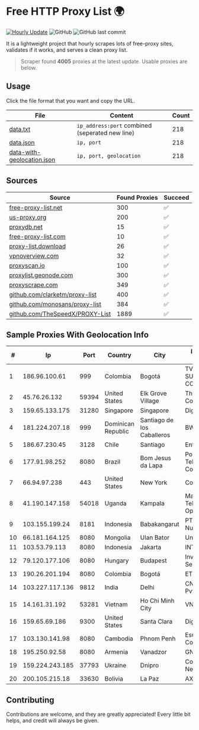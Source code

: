 
# Free HTTP Proxy List 🌍

[![Hourly Update](https://github.com/mertguvencli/http-proxy-list/actions/workflows/main.yml/badge.svg?branch=main)](https://github.com/mertguvencli/http-proxy-list/actions/workflows/main.yml)
![GitHub](https://img.shields.io/github/license/mertguvencli/http-proxy-list)
![GitHub last commit](https://img.shields.io/github/last-commit/mertguvencli/http-proxy-list)

It is a lightweight project that hourly scrapes lots of free-proxy sites, validates if it works, and serves a clean proxy list.


> Scraper found **4005** proxies at the latest update. Usable proxies are below.

## Usage

Click the file format that you want and copy the URL.


|File|Content|Count|
|----|-------|-----|
|[data.txt](https://raw.githubusercontent.com/mertguvencli/http-proxy-list/main/proxy-list/data.txt)|`ip_address:port` combined (seperated new line)|218|
|[data.json](https://raw.githubusercontent.com/mertguvencli/http-proxy-list/main/proxy-list/data.json)|`ip, port`|218|
|[data-with-geolocation.json](https://raw.githubusercontent.com/mertguvencli/http-proxy-list/main/proxy-list/data-with-geolocation.json)|`ip, port, geolocation`|218|

## Sources

|Source|Found Proxies|Succeed|
|------|-------------|-------|
|[free-proxy-list.net](https://free-proxy-list.net)|300|✅|
|[us-proxy.org](https://www.us-proxy.org)|200|✅|
|[proxydb.net](http://proxydb.net)|15|✅|
|[free-proxy-list.com](https://free-proxy-list.com/?page=&port=&type%5B%5D=http&type%5B%5D=https&up_time=0&search=Search)|10|✅|
|[proxy-list.download](https://www.proxy-list.download/HTTP)|26|✅|
|[vpnoverview.com](https://vpnoverview.com/privacy/anonymous-browsing/free-proxy-servers)|32|✅|
|[proxyscan.io](https://www.proxyscan.io)|100|✅|
|[proxylist.geonode.com](https://proxylist.geonode.com/api/proxy-list?limit=300&page=1&sort_by=lastChecked&sort_type=desc&protocols=http,https)|300|✅|
|[proxyscrape.com](https://api.proxyscrape.com/v2/?request=displayproxies&protocol=http&timeout=10000&country=all&ssl=all&anonymity=all)|349|✅|
|[github.com/clarketm/proxy-list](https://raw.githubusercontent.com/clarketm/proxy-list/master/proxy-list-raw.txt)|400|✅|
|[github.com/monosans/proxy-list](https://raw.githubusercontent.com/monosans/proxy-list/main/proxies/http.txt)|384|✅|
|[github.com/TheSpeedX/PROXY-List](https://raw.githubusercontent.com/TheSpeedX/PROXY-List/master/http.txt)|1889|✅|


## Sample Proxies With Geolocation Info

|#|Ip|Port|Country|City|Internet Service Provider|
|-|--|----|-------|----|-------------------------|
|1|186.96.100.61|999|Colombia|Bogotá|TV AZTECA SUCURSAL COLOMBIA|
|2|45.76.26.132|59394|United States|Elk Grove Village|The Constant Company|
|3|159.65.133.175|31280|Singapore|Singapore|DigitalOcean, LLC|
|4|181.224.207.18|999|Dominican Republic|Santiago de los Caballeros|BW TELECOM|
|5|186.67.230.45|3128|Chile|Santiago|Entel Chile S.A.|
|6|177.91.98.252|8080|Brazil|Bom Jesus da Lapa|Pollynet - MP Telecom Servicos E Comercio Ltda|
|7|66.94.97.238|443|United States|New York|Contabo Inc.|
|8|41.190.147.158|54018|Uganda|Kampala|Maintainer Liquid Telecommunications Operations Limited|
|9|103.155.199.24|8181|Indonesia|Babakangarut|PT Lintas Jaringan Nusantara|
|10|66.181.164.125|8080|Mongolia|Ulan Bator|Univision LLC|
|11|103.53.79.113|8080|Indonesia|Jakarta|INTI|
|12|79.120.177.106|8080|Hungary|Budapest|Invitech ICT Services Kft.|
|13|190.26.201.194|8080|Colombia|Bogotá|ETB - Colombia|
|14|103.227.117.136|9812|India|Delhi|CNS Infotel Services Pvt. Ltd.|
|15|14.161.31.192|53281|Vietnam|Ho Chi Minh City|VNPT|
|16|159.65.69.186|9300|United States|Santa Clara|DigitalOcean, LLC|
|17|103.130.141.98|8080|Cambodia|Phnom Penh|Esurfing Technology Co.ltd|
|18|195.250.92.58|8080|Armenia|Vanadzor|GNC-Alfa CJSC|
|19|159.224.243.185|37793|Ukraine|Dnipro|Content Delivery Network LTD|
|20|200.105.215.18|33630|Bolivia|La Paz|AXS Bolivia S. A.|



## Contributing

Contributions are welcome, and they are greatly appreciated! Every
little bit helps, and credit will always be given.

